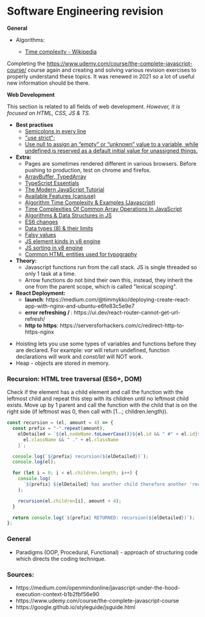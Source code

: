 # Software Engineering revision


<b>General</b>
<ul>
    <li>Algorithms:</li>
    <ul>
        <li>
            <a href='https://en.wikipedia.org/wiki/Time_complexity'>Time complexity - Wikipedia</a>
        </li>
    </ul>
    
</ul



Completing the https://www.udemy.com/course/the-complete-javascript-course/ course again and creating and solving various revision exercises to properly understand these topics. It was renewed in 2021 so a lot of useful new information should be there.
    
<p><b>Web Development</b></p>
<p>This section is related to all fields of web development. <i>However, it is focused on HTML, CSS, JS & TS.</i></p>
<ul>
    <li>
        <b>Best practises</b>
        <ul>
            <li>
                <a href='https://javascript.info/structure#semicolon'>Semicolons in every line</a>
            </li>
            <li>
                <a href='https://javascript.info/strict-mode'>"use strict";</a>
            </li>
            <li>
                <a href='https://javascript.info/types#the-undefined-value'>Use null to assign an “empty” or “unknown” value to a variable, while undefined is reserved as a default initial value for unassigned things.</a>
            </li>
        </ul>
    </li>
    <li>
        <b>Extra:</b>
        <ul>
            <li>Pages are sometimes rendered different in various browsers. Before pushing to production, test on chrome and firefox.</li>
            <li>
                <a href="https://javascript.info/arraybuffer-binary-arrays">ArrayBuffer, TypedArray </a>
            </li>
            <li>
                <a href="https://github.com/krzkaczor/ts-essentials">TypeScript Essentials</a>
            </li>
            <li>
                <a href="https://javascript.info/">The Modern JavaScript Tutorial</a>
            </li>
            <li>
                <a href="https://caniuse.com">Available Features (caniuse)</a>
            </li>
            <li>
                <a href='https://www.jenniferbland.com/time-complexity-analysis-in-javascript/'>Algorithm Time Complexity & Examples (Javascript)</a> 
            </li>    
            <li>
                <a href='https://medium.com/@ashfaqueahsan61/time-complexities-of-common-array-operations-in-javascript-c11a6a65a168'>Time Complexities Of Common Array Operations In JavaScript</a>
            </li>
            <li>
                <a href="https://github.com/trekhleb/javascript-algorithms">Algorithms & Data Structures in JS</a>
            </li>
            <li>
                <a href="https://github.com/lukehoban/es6features">ES6 changes</a>
            <li>
                <a href="https://developer.mozilla.org/en-US/docs/Web/JavaScript/Data_structures">Data types (8) & their limits</a>
            </li>
            <li>
                <a href="https://developer.mozilla.org/en-US/docs/Glossary/Falsy">Falsy values</a>
            </li>
            <li>
                <a href="https://v8.dev/blog/elements-kinds">JS element kinds in v8 engine</a>
            </li>
            <li>
                <a href="https://v8.dev/blog/array-sort">JS sorting in v8 engine</a>
            </li>
            <li>
                <a href='https://www.w3.org/wiki/Common_HTML_entities_used_for_typography'>
                    Common HTML entities used for typography
                </a>
            </li>
        </ul>
        <li>
            <b>Theory:</b>
            <ul>
                <li>
                    Javascript functions run from the call stack. JS is single threaded so only 1 task at a time.
                </li>
                <li>
                    Arrow functions do not bind their own this, instead, they inherit the one from the parent scope, which is called "lexical scoping".
                </li>
            </ul>
        </li>
        <li>
            <b>React Deployment:</b>
                <ul>
                    <li>
                        <strong>launch</strong>: https://medium.com/@timmykko/deploying-create-react-app-with-nginx-and-ubuntu-e6fe83c5e9e7
                    </li>
                    <li>
                        <strong>error refreshing / </strong>: https://ui.dev/react-router-cannot-get-url-refresh/
                    </li>
                    <li>
                        <strong>http to https</strong>: https://serversforhackers.com/c/redirect-http-to-https-nginx
                    </li>
                </ul>
        </li>
    </ul>
</ul>
<ul>
    <li>
        Hoisting lets you use some types of variables and functions before they are declared. For example: <i>var</i> will return undefined, function declarations will work and <i>const/let</i> will NOT work. 
    </li>
    <li>
        Heap - objects are stored in memory.
    </li>
</ul>

<h3>Recursion: HTML tree traversal (ES6+, DOM)</h3>
<div>
    <p>
        Check if the element has a child element and call the function with the leftmost child and repeat this step with its children until no leftmost child exists. Move up by 1 parent and call the function with the child that is on the right side (if leftmost was 0, then call with [1...; children.length)).
    </p>

```javascript
const recursion = (el, amount = 4) => {
  const prefix = "-".repeat(amount),
    elDetailed = `${el.nodeName.toLowerCase()}${el.id && " #" + el.id}${
      el.className && " ." + el.className
    }`;

  console.log(`${prefix} recursion(${elDetailed})`);
  console.log(el);

  for (let i = 0; i < el.children.length; i++) {
    console.log(
      `${prefix} ${elDetailed} has another child therefore another 'recursion' will be called`
    );

    recursion(el.children[i], amount + 4);
  }

  return console.log(`${prefix} RETURNED: recursion(${elDetailed})`);
};
```

</div>
    
<h3>General</h3>
<ul>
    <li>Paradigms (OOP, Procedural, Functional) - approach of structuring code which directs the coding technique.</li>
</ul>


<h3>Sources:</h3>
<ul>
    <li>https://medium.com/openmindonline/javascript-under-the-hood-execution-context-b1b2fbf56e90</li>
    <li>https://www.udemy.com/course/the-complete-javascript-course</li>
    <li>https://google.github.io/styleguide/jsguide.html</li>
</ul>
